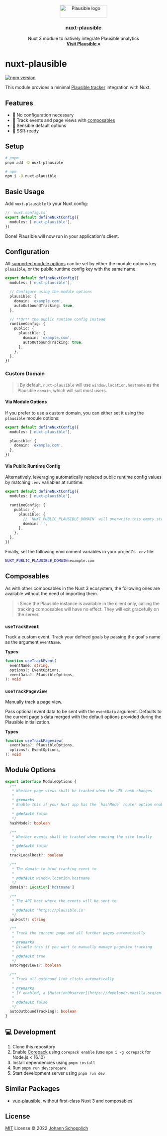 <p align="center">
  <a href="https://plausible.io/">
    <picture>
      <source media="(prefers-color-scheme: dark)" width="151.5" height="40" srcset="./.github/plausible_logo_dark.webp">
      <source media="(prefers-color-scheme: light)" width="151.5" height="40" srcset="./.github/plausible_logo.webp">
      <img alt="Plausible logo" width="151.5" height="40" src="./.github/plausible_logo.webp">
    </picture>
  </a>
</p>

<h3 align="center">nuxt-plausible</h3>

<p align="center">
  Nuxt 3 module to natively integrate Plausible analytics
  <br>
  <a href="https://plausible.io/"><strong>Visit Plausible »</strong></a>
</p>

# nuxt-plausible

[![npm version](https://img.shields.io/npm/v/nuxt-plausible?color=a1b858&label=)](https://www.npmjs.com/package/nuxt-plausible)

This module provides a minimal [Plausible tracker](https://github.com/plausible/plausible-tracker) integration with Nuxt.

## Features

- 🌻 No configuration necessary
- 📯 Track events and page views with [composables](#composables)
- 🧺 Sensible default options
- 🦾 SSR-ready

## Setup

```bash
# pnpm
pnpm add -D nuxt-plausible

# npm
npm i -D nuxt-plausible
```

## Basic Usage

Add `nuxt-plausible` to your Nuxt config:

```ts
// `nuxt.config.ts`
export default defineNuxtConfig({
  modules: ['nuxt-plausible'],
})
```

Done! Plausible will now run in your application's client.

## Configuration

All [supported module options](#module-options) can be set by either the module options key `plausible`, or the public runtime config key with the same name.

```ts
export default defineNuxtConfig({
  modules: ['nuxt-plausible'],

  // Configure using the module options
  plausible: {
    domain: 'example.com',
    autoOutboundTracking: true,
  },

  // **Or** the public runtime config instead
  runtimeConfig: {
    public: {
      plausible: {
        domain: 'example.com',
        autoOutboundTracking: true,
      },
    },
  },
})
```

### Custom Domain

> ℹ️ By default, `nuxt-plausible` will use `window.location.hostname` as the Plausible `domain`, which will suit most users.

#### Via Module Options

If you prefer to use a custom domain, you can either set it using the `plausible` module options:

```ts
export default defineNuxtConfig({
  modules: ['nuxt-plausible'],

  plausible: {
    domain: 'example.com',
  },
})
```

#### Via Public Runtime Config

Alternatively, leveraging automatically replaced public runtime config values by matching `.env` variables at runtime:

```ts
export default defineNuxtConfig({
  modules: ['nuxt-plausible'],

  runtimeConfig: {
    public: {
      plausible: {
        // `NUXT_PUBLIC_PLAUSIBLE_DOMAIN` will overwrite this empty string
        domain: '',
      },
    },
  },
})
```

Finally, set the following environment variables in your project's `.env` file:

```bash
NUXT_PUBLIC_PLAUSIBLE_DOMAIN=example.com
```

## Composables

As with other composables in the Nuxt 3 ecosystem, the following ones are available without the need of importing them.

> ℹ️ Since the Plausible instance is available in the client only, calling the tracking composables will have no effect. They will exit gracefully on the server.

### `useTrackEvent`

Track a custom event. Track your defined goals by passing the goal's name as the argument `eventName`.

**Types**

```ts
function useTrackEvent(
  eventName: string,
  options?: EventOptions,
  eventData?: PlausibleOptions,
): void
```

### `useTrackPageview`

Manually track a page view.

Pass optional event data to be sent with the `eventData` argument. Defaults to the current page's data merged with the default options provided during the Plausible initialization.

**Types**

```ts
function useTrackPageview(
  eventData?: PlausibleOptions,
  options?: EventOptions,
): void
```

## Module Options

```ts
export interface ModuleOptions {
  /**
   * Whether page views shall be tracked when the URL hash changes
   *
   * @remarks
   * Enable this if your Nuxt app has the `hashMode` router option enabled
   *
   * @default false
   */
  hashMode?: boolean

  /**
   * Whether events shall be tracked when running the site locally
   *
   * @default false
   */
  trackLocalhost?: boolean

  /**
   * The domain to bind tracking event to
   *
   * @default window.location.hostname
   */
  domain?: Location['hostname']

  /**
   * The API host where the events will be sent to
   *
   * @default 'https://plausible.io'
   */
  apiHost?: string

  /**
   * Track the current page and all further pages automatically
   *
   * @remarks
   * Disable this if you want to manually manage pageview tracking
   *
   * @default true
   */
  autoPageviews?: boolean

  /**
   * Track all outbound link clicks automatically
   *
   * @remarks
   * If enabled, a [MutationObserver](https://developer.mozilla.org/en-US/docs/Web/API/MutationObserver) automagically detects link nodes throughout the application and binds `click` events to them
   *
   * @default false
   */
  autoOutboundTracking?: boolean
}
```

## 💻 Development

1. Clone this repository
2. Enable [Corepack](https://github.com/nodejs/corepack) using `corepack enable` (use `npm i -g corepack` for Node.js < 16.10)
3. Install dependencies using `pnpm install`
4. Run `pnpm run dev:prepare`
5. Start development server using `pnpm run dev`

## Similar Packages

- [vue-plausible](https://github.com/moritzsternemann/vue-plausible), without first-class Nuxt 3 and composables.

## License

[MIT](./LICENSE) License © 2022 [Johann Schopplich](https://github.com/johannschopplich)
